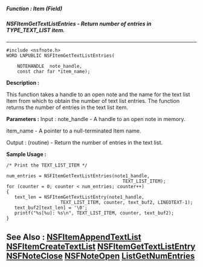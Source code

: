 ##### Function : Item (Field)
##### NSFItemGetTextListEntries - Return number of entries in TYPE_TEXT_LIST item.
---
```
#include <nsfnote.h>
WORD LNPUBLIC NSFItemGetTextListEntries(

	NOTEHANDLE  note_handle,
	const char far *item_name);
```
**Description :**

This function takes a handle to an open note and the name for the text list 
Item from which to  obtain the number of text list entries. The function 
returns the number of entries in the text list item.

**Parameters :**
Input :
note_handle  -  A handle to an open note in memory.

item_name  -  A pointer to a null-terminated Item name.

Output :
(routine)  -  Return the number of entries in the text list.



**Sample Usage :**
```
/* Print the TEXT_LIST_ITEM */

num_entries = NSFItemGetTextListEntries(note1_handle,
                                           TEXT_LIST_ITEM);
for (counter = 0; counter < num_entries; counter++)
{
   text_len = NSFItemGetTextListEntry(note1_handle,
                    TEXT_LIST_ITEM, counter, text_buf2, LINEOTEXT-1);
   text_buf2[text_len] = '\0';
   printf("%s[%u]: %s\n", TEXT_LIST_ITEM, counter, text_buf2);
}
```
**See Also :**
[NSFItemAppendTextList](/reference/Func/NSFItemAppendTextList)
[NSFItemCreateTextList](/reference/Func/NSFItemCreateTextList)
[NSFItemGetTextListEntry](/reference/Func/NSFItemGetTextListEntry)
[NSFNoteClose](/reference/Func/NSFNoteClose)
[NSFNoteOpen](/reference/Func/NSFNoteOpen)
[ListGetNumEntries](/reference/Func/ListGetNumEntries)
---
